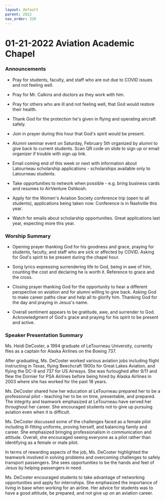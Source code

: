 ```yaml
---
layout: default
parent: 2022
nav_order: 320
---
```


# 01-21-2022 Aviation Academic Chapel



### Announcements

- Pray for students, faculty, and staff who are out due to COVID issues and not feeling well. 

- Pray for Mr. Calkins and doctors as they work with him.

- Pray for others who are ill and not feeling well, that God would restore their health.

- Thank God for the protection he's given in flying and operating aircraft safely.

- Join in prayer during this hour that God's spirit would be present.

- Alumni seminar event on Saturday, February 5th organized by alumni to give back to current students. Scan QR code on slide to sign up or email organizer if trouble with sign up link.

- Email coming end of this week or next with information about Latourneau scholarship applications - scholarships available only to Latourneau students. 

- Take opportunities to network when possible - e.g. bring business cards and resumes to AirVenture Oshkosh.

- Apply for the Women's Aviation Society conference trip (open to all students), applications being taken now. Conference is in Nashville this year. 

- Watch for emails about scholarship opportunities. Great applications last year, expecting more this year.


### Worship Summary

- Opening prayer thanking God for his goodness and grace, praying for students, faculty, and staff who are sick or affected by COVID. Asking for God's spirit to be present during the chapel hour. 

- Song lyrics expressing surrendering life to God, being in awe of him, counting the cost and declaring he is worth it. Reference to grace and the cross.

- Closing prayer thanking God for the opportunity to hear a different perspective on aviation and for alumni willing to give back. Asking God to make career paths clear and help all to glorify him. Thanking God for the day and praying in Jesus's name. 

- Overall sentiment appears to be gratitude, awe, and surrender to God. Acknowledgment of God's grace and praying for his spirit to be present and active.


### Speaker Presentation Summary

Ms. Heidi DeCoster, a 1994 graduate of LeTourneau University, currently flies as a captain for Alaska Airlines on the Boeing 737. 

After graduating, Ms. DeCoster worked various aviation jobs including flight instructing in Texas, flying Beechcraft 1900s for Great Lakes Aviation, and flying the DC-9 and 737 for US Airways. She was furloughed after 9/11 and flew the Dornier for PSA Airlines before being hired by Alaska Airlines in 2003 where she has worked for the past 18 years.

Ms. DeCoster shared how her education at LeTourneau prepared her to be a professional pilot - teaching her to be on time, presentable, and prepared. The integrity and teamwork emphasized at LeTourneau have served her throughout her career. She encouraged students not to give up pursuing aviation even when it is difficult. 

Ms. DeCoster discussed some of the challenges faced as a female pilot including ill-fitting uniforms, proving herself, and balancing family and career. She emphasized bringing professionalism in communication and attitude. Overall, she encouraged seeing everyone as a pilot rather than identifying as a female or male pilot.

In terms of rewarding aspects of the job, Ms. DeCoster highlighted the teamwork involved in solving problems and overcoming challenges to safely transport passengers. She sees opportunities to be the hands and feet of Jesus by helping passengers in need.

Ms. DeCoster encouraged students to take advantage of networking opportunities and apply for internships. She emphasized the importance of living in base when working for an airline. Her advice for students was to have a good attitude, be prepared, and not give up on an aviation career.